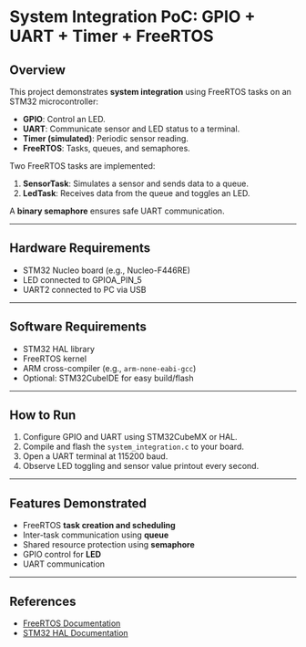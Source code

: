 # System Integration PoC: GPIO + UART + Timer + FreeRTOS

## Overview
This project demonstrates **system integration** using FreeRTOS tasks on an STM32 microcontroller:

- **GPIO**: Control an LED.
- **UART**: Communicate sensor and LED status to a terminal.
- **Timer (simulated)**: Periodic sensor reading.
- **FreeRTOS**: Tasks, queues, and semaphores.

Two FreeRTOS tasks are implemented:

1. **SensorTask**: Simulates a sensor and sends data to a queue.
2. **LedTask**: Receives data from the queue and toggles an LED.

A **binary semaphore** ensures safe UART communication.

---

## Hardware Requirements
- STM32 Nucleo board (e.g., Nucleo-F446RE)
- LED connected to GPIOA_PIN_5
- UART2 connected to PC via USB

---

## Software Requirements
- STM32 HAL library
- FreeRTOS kernel
- ARM cross-compiler (e.g., `arm-none-eabi-gcc`)
- Optional: STM32CubeIDE for easy build/flash

---

## How to Run
1. Configure GPIO and UART using STM32CubeMX or HAL.
2. Compile and flash the `system_integration.c` to your board.
3. Open a UART terminal at 115200 baud.
4. Observe LED toggling and sensor value printout every second.

---

## Features Demonstrated
- FreeRTOS **task creation and scheduling**
- Inter-task communication using **queue**
- Shared resource protection using **semaphore**
- GPIO control for **LED**
- UART communication

---

## References
- [FreeRTOS Documentation](https://www.freertos.org/)
- [STM32 HAL Documentation](https://www.st.com/en/embedded-software/stm32cube-mcu-packages.html)


